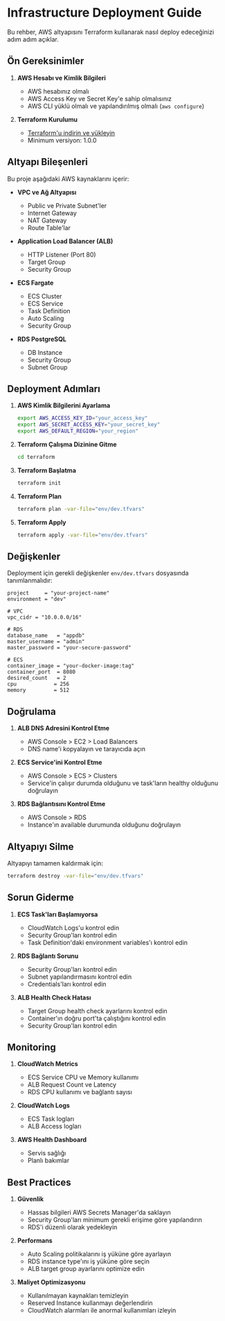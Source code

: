 # Infrastructure Deployment Guide

Bu rehber, AWS altyapısını Terraform kullanarak nasıl deploy edeceğinizi adım adım açıklar.

## Ön Gereksinimler

1. **AWS Hesabı ve Kimlik Bilgileri**
   - AWS hesabınız olmalı
   - AWS Access Key ve Secret Key'e sahip olmalısınız
   - AWS CLI yüklü olmalı ve yapılandırılmış olmalı (`aws configure`)

2. **Terraform Kurulumu**
   - [Terraform'u indirin ve yükleyin](https://developer.hashicorp.com/terraform/downloads)
   - Minimum versiyon: 1.0.0

## Altyapı Bileşenleri

Bu proje aşağıdaki AWS kaynaklarını içerir:

- **VPC ve Ağ Altyapısı**
  - Public ve Private Subnet'ler
  - Internet Gateway
  - NAT Gateway
  - Route Table'lar

- **Application Load Balancer (ALB)**
  - HTTP Listener (Port 80)
  - Target Group
  - Security Group

- **ECS Fargate**
  - ECS Cluster
  - ECS Service
  - Task Definition
  - Auto Scaling
  - Security Group

- **RDS PostgreSQL**
  - DB Instance
  - Security Group
  - Subnet Group

## Deployment Adımları

1. **AWS Kimlik Bilgilerini Ayarlama**
   ```bash
   export AWS_ACCESS_KEY_ID="your_access_key"
   export AWS_SECRET_ACCESS_KEY="your_secret_key"
   export AWS_DEFAULT_REGION="your_region"
   ```

2. **Terraform Çalışma Dizinine Gitme**
   ```bash
   cd terraform
   ```

3. **Terraform Başlatma**
   ```bash
   terraform init
   ```

4. **Terraform Plan**
   ```bash
   terraform plan -var-file="env/dev.tfvars"
   ```

5. **Terraform Apply**
   ```bash
   terraform apply -var-file="env/dev.tfvars"
   ```

## Değişkenler

Deployment için gerekli değişkenler `env/dev.tfvars` dosyasında tanımlanmalıdır:

```hcl
project     = "your-project-name"
environment = "dev"

# VPC
vpc_cidr = "10.0.0.0/16"

# RDS
database_name   = "appdb"
master_username = "admin"
master_password = "your-secure-password"

# ECS
container_image = "your-docker-image:tag"
container_port  = 8080
desired_count   = 2
cpu            = 256
memory         = 512
```

## Doğrulama

1. **ALB DNS Adresini Kontrol Etme**
   - AWS Console > EC2 > Load Balancers
   - DNS name'i kopyalayın ve tarayıcıda açın

2. **ECS Service'ini Kontrol Etme**
   - AWS Console > ECS > Clusters
   - Service'in çalışır durumda olduğunu ve task'ların healthy olduğunu doğrulayın

3. **RDS Bağlantısını Kontrol Etme**
   - AWS Console > RDS
   - Instance'ın available durumunda olduğunu doğrulayın

## Altyapıyı Silme

Altyapıyı tamamen kaldırmak için:

```bash
terraform destroy -var-file="env/dev.tfvars"
```

## Sorun Giderme

1. **ECS Task'ları Başlamıyorsa**
   - CloudWatch Logs'u kontrol edin
   - Security Group'ları kontrol edin
   - Task Definition'daki environment variables'ı kontrol edin

2. **RDS Bağlantı Sorunu**
   - Security Group'ları kontrol edin
   - Subnet yapılandırmasını kontrol edin
   - Credentials'ları kontrol edin

3. **ALB Health Check Hatası**
   - Target Group health check ayarlarını kontrol edin
   - Container'ın doğru port'ta çalıştığını kontrol edin
   - Security Group'ları kontrol edin

## Monitoring

1. **CloudWatch Metrics**
   - ECS Service CPU ve Memory kullanımı
   - ALB Request Count ve Latency
   - RDS CPU kullanımı ve bağlantı sayısı

2. **CloudWatch Logs**
   - ECS Task logları
   - ALB Access logları

3. **AWS Health Dashboard**
   - Servis sağlığı
   - Planlı bakımlar

## Best Practices

1. **Güvenlik**
   - Hassas bilgileri AWS Secrets Manager'da saklayın
   - Security Group'ları minimum gerekli erişime göre yapılandırın
   - RDS'i düzenli olarak yedekleyin

2. **Performans**
   - Auto Scaling politikalarını iş yüküne göre ayarlayın
   - RDS instance type'ını iş yüküne göre seçin
   - ALB target group ayarlarını optimize edin

3. **Maliyet Optimizasyonu**
   - Kullanılmayan kaynakları temizleyin
   - Reserved Instance kullanmayı değerlendirin
   - CloudWatch alarmları ile anormal kullanımları izleyin